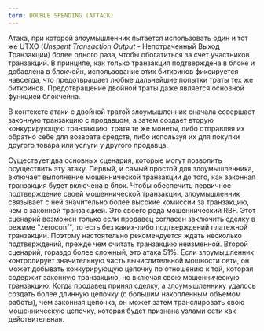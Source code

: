 ```yaml
---
term: DOUBLE SPENDING (ATTACK)
---
```


Атака, при которой злоумышленник пытается использовать один и тот же UTXO (*Unspent Transaction Output* - Непотраченный Выход Транзакции) более одного раза, чтобы обогатиться за счет участников транзакций. В принципе, как только транзакция подтверждена в блоке и добавлена в блокчейн, использование этих биткоинов фиксируется навсегда, что предотвращает любые дальнейшие попытки траты тех же биткоинов. Предотвращение двойной траты даже является основной функцией блокчейна.

В контексте атаки с двойной тратой злоумышленник сначала совершает законную транзакцию с продавцом, а затем создает вторую конкурирующую транзакцию, тратя те же монеты, либо отправляя их обратно себе для возврата средств, либо используя их для покупки другого товара или услуги у другого продавца.

Существует два основных сценария, которые могут позволить осуществить эту атаку. Первый, и самый простой для злоумышленника, включает выполнение мошеннической транзакции до того, как законная транзакция будет включена в блок. Чтобы обеспечить первичное подтверждение своей мошеннической транзакции, злоумышленник связывает с ней значительно более высокие комиссии за транзакцию, чем с законной транзакцией. Это своего рода мошеннический RBF. Этот сценарий возможен только если продавец согласен заключить сделку в режиме "zeroconf", то есть без каких-либо подтверждений платежной транзакции. Поэтому настоятельно рекомендуется ждать несколько подтверждений, прежде чем считать транзакцию неизменной. Второй сценарий, гораздо более сложный, это атака 51%. Если злоумышленник контролирует значительную часть вычислительной мощности сети, он может добывать конкурирующую цепочку по отношению к той, которая содержит законную транзакцию, но включая свою мошенническую транзакцию. Когда продавец принял сделку, а злоумышленнику удалось создать более длинную цепочку (с большим накопленным объемом работы), чем законная цепочка, он может затем транслировать свою мошенническую цепочку, которая будет признана узлами сети как действительная.